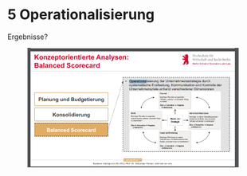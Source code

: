 # 5 Operationalisierung

Ergebnisse?

<figure><img src="../.gitbook/assets/image.png" alt=""><figcaption></figcaption></figure>

